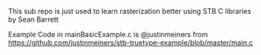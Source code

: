 This sub repo is just used to learn rasterization better using STB C libraries by Sean Barrett

Example Code in mainBasicExample.c is @justinmeiners from https://github.com/justinmeiners/stb-truetype-example/blob/master/main.c